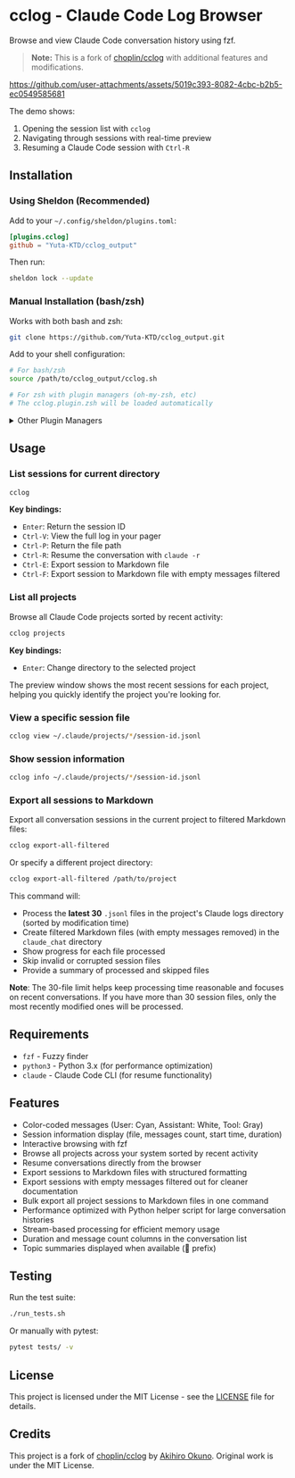 # cclog - Claude Code Log Browser

Browse and view Claude Code conversation history using fzf.

> **Note:** This is a fork of [choplin/cclog](https://github.com/choplin/cclog) with additional features and modifications.

https://github.com/user-attachments/assets/5019c393-8082-4cbc-b2b5-ec0549585681

The demo shows:

1. Opening the session list with `cclog`
2. Navigating through sessions with real-time preview
3. Resuming a Claude Code session with `Ctrl-R`

## Installation

### Using Sheldon (Recommended)

Add to your `~/.config/sheldon/plugins.toml`:

```toml
[plugins.cclog]
github = "Yuta-KTD/cclog_output"
```

Then run:

```bash
sheldon lock --update
```

### Manual Installation (bash/zsh)

Works with both bash and zsh:

```bash
git clone https://github.com/Yuta-KTD/cclog_output.git
```

Add to your shell configuration:

```bash
# For bash/zsh
source /path/to/cclog_output/cclog.sh

# For zsh with plugin managers (oh-my-zsh, etc)
# The cclog.plugin.zsh will be loaded automatically
```

<details>
<summary>Other Plugin Managers</summary>

> **Note:** These methods haven't been tested but should work thanks to the standard `.plugin.zsh` file structure. Please open an issue if you encounter any problems!

#### Oh-My-Zsh

```bash
git clone https://github.com/Yuta-KTD/cclog_output ${ZSH_CUSTOM:-~/.oh-my-zsh/custom}/plugins/cclog
```

Then add `cclog` to the plugins array in your `~/.zshrc`:

```bash
plugins=(... cclog)
```

#### Zinit

```bash
zinit load Yuta-KTD/cclog_output
```

#### Zplug

```bash
zplug "Yuta-KTD/cclog_output"
```

#### Antigen

```bash
antigen bundle Yuta-KTD/cclog_output
```

#### Zgen

```bash
zgen load Yuta-KTD/cclog_output
```

#### Antibody

```bash
antibody bundle Yuta-KTD/cclog_output
```

</details>

## Usage

### List sessions for current directory

```bash
cclog
```

**Key bindings:**

- `Enter`: Return the session ID
- `Ctrl-V`: View the full log in your pager
- `Ctrl-P`: Return the file path
- `Ctrl-R`: Resume the conversation with `claude -r`
- `Ctrl-E`: Export session to Markdown file
- `Ctrl-F`: Export session to Markdown file with empty messages filtered

### List all projects

Browse all Claude Code projects sorted by recent activity:

```bash
cclog projects
```

**Key bindings:**

- `Enter`: Change directory to the selected project

The preview window shows the most recent sessions for each project, helping you quickly identify the project you're looking for.

### View a specific session file

```bash
cclog view ~/.claude/projects/*/session-id.jsonl
```

### Show session information

```bash
cclog info ~/.claude/projects/*/session-id.jsonl
```

### Export all sessions to Markdown

Export all conversation sessions in the current project to filtered Markdown files:

```bash
cclog export-all-filtered
```

Or specify a different project directory:

```bash
cclog export-all-filtered /path/to/project
```

This command will:
- Process the **latest 30** `.jsonl` files in the project's Claude logs directory (sorted by modification time)
- Create filtered Markdown files (with empty messages removed) in the `claude_chat` directory  
- Show progress for each file processed
- Skip invalid or corrupted session files
- Provide a summary of processed and skipped files

**Note**: The 30-file limit helps keep processing time reasonable and focuses on recent conversations. If you have more than 30 session files, only the most recently modified ones will be processed.

## Requirements

- `fzf` - Fuzzy finder
- `python3` - Python 3.x (for performance optimization)
- `claude` - Claude Code CLI (for resume functionality)

## Features

- Color-coded messages (User: Cyan, Assistant: White, Tool: Gray)
- Session information display (file, messages count, start time, duration)
- Interactive browsing with fzf
- Browse all projects across your system sorted by recent activity
- Resume conversations directly from the browser
- Export sessions to Markdown files with structured formatting
- Export sessions with empty messages filtered out for cleaner documentation
- Bulk export all project sessions to Markdown files in one command
- Performance optimized with Python helper script for large conversation histories
- Stream-based processing for efficient memory usage
- Duration and message count columns in the conversation list
- Topic summaries displayed when available (📑 prefix)

## Testing

Run the test suite:

```bash
./run_tests.sh
```

Or manually with pytest:

```bash
pytest tests/ -v
```

## License

This project is licensed under the MIT License - see the [LICENSE](LICENSE) file for details.

## Credits

This project is a fork of [choplin/cclog](https://github.com/choplin/cclog) by [Akihiro Okuno](https://github.com/choplin). Original work is under the MIT License.
